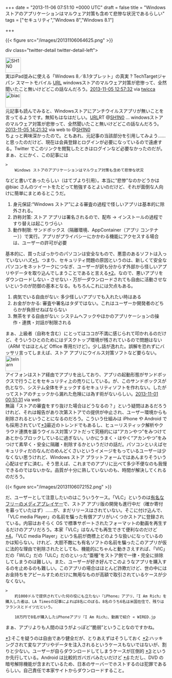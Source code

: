 
+++
date = "2013-11-06 07:51:10 +0000 UTC"
draft = false
title = "Windows ストアのアプリケーションはマルウェア対策も含めて悲惨な状況であるらしい"
tags = ["セキュリティ","Windows 8","Windows 8.1"]

+++


{{< figure src="/images/20131106064625.png"  >}}

div class="twitter-detail twitter-detail-left"><div class="twitter-detail-user"><a class="twitter-user-screen-name" href="http://twitter.com/SH1N0"><img src="http://pbs.twimg.com/profile_images/378800000175980273/873ab8f03ca51af41c228eebfb68c0e4_normal.png" alt="SH1N0" height="48" width="48"/></a></div><div class="twitter-detail-tweet">      実はiPad並みに使える「Windows 8／8.1タブレット」の真実 ? TechTargetジャパン スマートモバイル <a class="twitter-tweet-url" href="http://t.co/OJ2v1mlllk" target="_top"><span>URL</span></a> windowsストアのマルウェア対策が悲惨って、全然聞いたこと無いけどどこの話なんだろう。<a href="http://twitter.com/SH1N0/status/397573371006689281" class="twitter-detail-info-permalink"><span class="twitter-detail-info-date">2013-11-05</span> <span class="twitter-detail-info-time">12:57:32</span></a> <span class="twitter-detail-info-source">via <a href="http://twicca.r246.jp/" rel="nofollow">twicca</a></span></div></div><div class="twitter-detail twitter-detail-left"><div class="twitter-detail-user"><a class="twitter-user-screen-name" href="http://twitter.com/biac"><img src="http://pbs.twimg.com/profile_images/2091177420/myself_400x400_metro03_normal.png" alt="biac" height="48" width="48"/></a></div><div class="twitter-detail-tweet">      元記事も読んでみると、Windowsストアにアンチウイルスアプリが無いことを言ってるようです。無知もはなはだしい。<a class="twitter-tweet-url" href="https://t.co/3Y2V1uxqal" target="_top"><span>URL</span></a>RT @<a class="twitter-user-screen-name" href="http://twitter.com/SH1N0" target="_top">SH1N0</a> … windowsストアのマルウェア対策が悲惨って、全然聞いたこと無いけどどこの話なんだろう。<a href="http://twitter.com/biac/status/397594508398841856" class="twitter-detail-info-permalink"><span class="twitter-detail-info-date">2013-11-05</span> <span class="twitter-detail-info-time">14:21:32</span></a> <span class="twitter-detail-info-source">via web</span> to @<a href="http://twitter.com/SH1N0/status/397573371006689281" class="twitter-user-screen-name">SH1N0</a></div></div>ちょっと興味深かったので。ともあれ、元記事の当該部分を引用してみよう……と思ったのだけど、現在は会員登録とログインが必要になっているので遠慮する。Twitter でこのリンクを閲覧したときはログインなど必要なかったのだが。まぁ、とにかく、この記事には

    >
        Windows ストアのアプリケーションはマルウェア対策も含めて悲惨な状況

    
などと書いてあったらしい（はてブより引用）。本当に“悲惨”なのかどうかは @biac さんのツイートをたどって勉強するとよいのだけど、それが面倒な人向けに簡単にまとめるとこうだ。

<ol>
<li>身元保証:“Windows ストア”による審査の過程で怪しいアプリは基本的に除外される。</li>
<li>詐称対策: ストア アプリは署名されるので、配布 → インストールの過程ですり替えは起こりづらい</li>
<li>動作制限: サンドボックス（隔離環境、AppContainer（アプリ コンテナー））で実行。アプリがプライバシーにかかわる機能にアクセスする場合は、ユーザーの許可が必要</li>
</ol>基本的に、買ったばっかりのパソコンは安全なもので、悪意のあるソフトは入っていないハズ<a href="#f1" name="fn1" title="そこを疑うのは自由であり健全だが、とりあえずはそうしておく">*1</a>。つまり、セキュリティ問題の原因というのは、新しくて安全なパソコンをネットワークにつなぎ、ユーザーが訳も分からず外部から怪しいアプリやデータを取り込んでしまうことであると言える<a href="#f2" name="fn2" title="ハッキングされて変なアプリやデータを注入されるというケースもないではないが、割りと少ない。ユーザーが自らダウンロードしてしまうケースが圧倒的">*2</a>。なので、悪いアプリをダウンロードしない・させない・万が一ダウンロードされても自由に活動させないというのが防御の基本となる。もちろんこれには欠点もある。

<ol>
<li>病気でいる自由がない: 多少怪しいアプリでも入れたい時はある</li>
<li>お金がかかる: 審査や署名はタダではない。これはユーザーか開発者のどちらかが負担せねばならない</li>
<li>無茶をする自由がない: システムへフックやほかのアプリケーションの操作・連携・対話が制限される</li>
</ol>まぁ、上級者（自称を含む）にとってはココが不満に感じられて叩かれるのだけど、そういうひとのためにはデスクトップ環境が残されているので問題はない（ARM ではほとんど Office 専用だけど）。少し話が逸れた。誤解を恐れずにバッサリ言ってしまえば、ストア アプリにウイルス対策ソフトなど要らない。<div class="twitter-detail twitter-detail-left"><div class="twitter-detail-user"><a class="twitter-user-screen-name" href="http://twitter.com/telnarn"><img src="http://pbs.twimg.com/profile_images/1512617282/GRP_0002_normal.JPG" alt="telnarn" height="48" width="48"/></a></div><div class="twitter-detail-tweet">      アイフォンはストア経由でアプリを出しており、アプリの起動形態がサンドボックスで行うことをセキュリティ上の売りにしている。が、このサンドボックスが仇となり、システム全体をチェックするセキュリティソフトを作れない。したがってストアのチェックから漏れた危険には為す術がないらしい。<a href="http://twitter.com/telnarn/status/395941110129770496" class="twitter-detail-info-permalink"><span class="twitter-detail-info-date">2013-11-01</span> <span class="twitter-detail-info-time">00:51:31</span></a> <span class="twitter-detail-info-source">via web</span></div></div>無論「ストアの審査をすり抜けた場合はどうなるの？」という疑問はあるだろうけれど、それは報告があり次第ストアでの提供が中止され、ユーザー環境からも削除されるということになるのだろう。こういう仕組みは iPhone や Android でも採用されていて<a href="#f3" name="fn3" title="というか先行している。Android は比較的ガバガバみたいだけど">*3</a>最近のトレンドでもあるし、ヒューリスティック解析やクラウド連携を謳うウイルス対策ソフトだって究極的には“アカンやつ”をみつけてあとからブロックしているに過ぎない。いかにうまく・はやく“アカンやつ”をみつけて素早く・安全に隔離・削除するかというだけの話だ。パソコンといえばセキュリティだのなんだのめんどくさいというイメージをもっているユーザーは少なくない思うけれど、Windows ストア プラットフォームではあんまりそういう心配はせずに済む。そう思えば、これまでのアプリに比べて多少不便なのも我慢できるのではないかな。品質が十分に熟していないのも、時間が解決してくれるのだろう。

{{< figure src="/images/20131106072152.png"  >}}

だ、ユーザーとして注意したいのはこういうケース。「VLC」というのは<a href="http://www.videolan.org/vlc/">有名なフリーのメディアプレイヤー</a>で、ストア アプリ版の開発も進行中だ（確か寄付を募っていたはず）……が、まだリリースはされていない。そこに付け込んで、「VLC media Player」の名前を騙った有償アプリがいくつかストアに登録されている。内容はおそらく OS で標準サポートされたフォーマットの動画を再生するだけのアプリだろう。本家「VLC」はなんでも再生できて便利なのだけど<a href="#f4" name="fn4" title="ただし、DVD の暗号解除機能が含まれているため、日本のサーバーでホストするのは犯罪であるらしい。自己責任で本家サイトからダウンロードすること。">*4</a>。「VLC media Player」という名前が商標上どのような扱いになっているのかは知らない。けれど、大胆不敵にも有名ソフトの名前を騙ったこのアプリが仮に法的な理由で削除されたとしても、機能的にちゃんと動きさえすれば、「VIC」だの「WLC」だの「ULC」だのといった“亜種”をストア側で一律・完全に排除してしまうのは難しい。また、ユーザーが好き好んでこのようなアプリを購入するのを止めるのも難しい。このアプリの場合はほとんど詐欺だけど、世の中にはお金持ちをアピールすためだけに無用なものが高額で取引されているケースが少なくない。

    >
        約1000ドルで提供されていた何の役にも立たない『iPhone』アプリ、『I Am Rich』を購入した者は、LA Timesの記事によれば8名にのぼる。8名のうち6名は米国在住で、残りはフランスとドイツだという。

        10万円で8名が購入したiPhoneアプリ『I Am Rich』、動画で紹介 « WIRED.jp
    
まぁ、アプリよりも人間のほうがよっぽど“脆弱”ということなのですかね。
<div class="footnote">
<a href="#fn1" name="f1" class="footnote-number">*1</a><span class="footnote-delimiter">:</span><span class="footnote-text">そこを疑うのは自由であり健全だが、とりあえずはそうしておく</span>
<a href="#fn2" name="f2" class="footnote-number">*2</a><span class="footnote-delimiter">:</span><span class="footnote-text">ハッキングされて変なアプリやデータを注入されるというケースもないではないが、割りと少ない。ユーザーが自らダウンロードしてしまうケースが圧倒的</span>
<a href="#fn3" name="f3" class="footnote-number">*3</a><span class="footnote-delimiter">:</span><span class="footnote-text">というか先行している。Android は比較的ガバガバみたいだけど</span>
<a href="#fn4" name="f4" class="footnote-number">*4</a><span class="footnote-delimiter">:</span><span class="footnote-text">ただし、DVD の暗号解除機能が含まれているため、日本のサーバーでホストするのは犯罪であるらしい。自己責任で本家サイトからダウンロードすること。</span>
</div>

